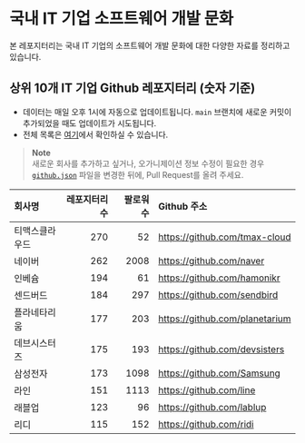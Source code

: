 # 국내 IT 기업 소프트웨어 개발 문화
본 레포지터리는 국내 IT 기업의 소프트웨어 개발 문화에 대한 다양한 자료를 정리하고 있습니다.

## 상위 10개 IT 기업 Github 레포지터리 (숫자 기준)

- 데이터는 매일 오후 1시에 자동으로 업데이트됩니다. `main` 브랜치에 새로운 커밋이 추가되었을 때도 업데이트가 시도됩니다.
- 전체 목록은 [여기](./github.md)에서 확인하실 수 있습니다.

> **Note**<br />
> 새로운 회사를 추가하고 싶거나, 오가니제이션 정보 수정이 필요한 경우 [`github.json`](./github.json) 파일을 변경한 뒤에, Pull Request를 올려 주세요.

<!-- MARKDOWN_TABLE(GITHUB): START -->

| **회사명** | **레포지터리 수** | **팔로워 수** | **Github 주소** |
|:---|---:|---:|:---|
| 티맥스클라우드 | 270 | 52 | https://github.com/tmax-cloud |
| 네이버 | 262 | 2008 | https://github.com/naver |
| 인베슘 | 194 | 61 | https://github.com/hamonikr |
| 센드버드 | 184 | 297 | https://github.com/sendbird |
| 플라네타리움 | 177 | 203 | https://github.com/planetarium |
| 데브시스터즈 | 175 | 193 | https://github.com/devsisters |
| 삼성전자 | 173 | 1098 | https://github.com/Samsung |
| 라인 | 151 | 1113 | https://github.com/line |
| 래블업 | 123 | 96 | https://github.com/lablup |
| 리디 | 115 | 152 | https://github.com/ridi |

<!-- MARKDOWN_TABLE(GITHUB): END -->
